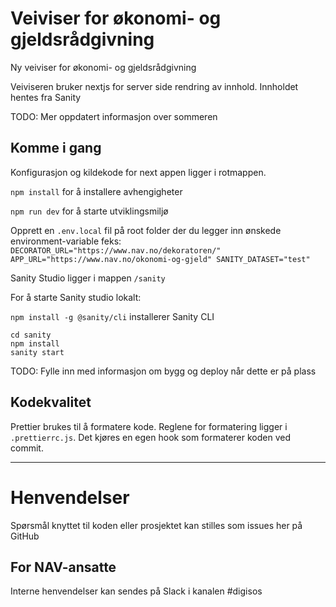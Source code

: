 # Veiviser for økonomi- og gjeldsrådgivning

Ny veiviser for økonomi- og gjeldsrådgivning

Veiviseren bruker nextjs for server side rendring av innhold. Innholdet hentes fra Sanity

TODO: Mer oppdatert informasjon over sommeren

## Komme i gang

Konfigurasjon og kildekode for next appen ligger i rotmappen.

`npm install` for å installere avhengigheter

`npm run dev` for å starte utviklingsmiljø

Opprett en `.env.local` fil på root folder der du legger inn
ønskede environment-variable feks:
`DECORATOR_URL="https://www.nav.no/dekoratoren/" APP_URL="https://www.nav.no/okonomi-og-gjeld" SANITY_DATASET="test"`

Sanity Studio ligger i mappen `/sanity`

For å starte Sanity studio lokalt:

`npm install -g @sanity/cli` installerer Sanity CLI

`cd sanity`  
`npm install`  
`sanity start`

TODO: Fylle inn med informasjon om bygg og deploy når dette er på plass

## Kodekvalitet

Prettier brukes til å formatere kode. Reglene for formatering ligger i `.prettierrc.js`. Det kjøres en egen hook som formaterer koden ved commit.

---

# Henvendelser

Spørsmål knyttet til koden eller prosjektet kan stilles som issues her på GitHub

## For NAV-ansatte

Interne henvendelser kan sendes på Slack i kanalen #digisos
